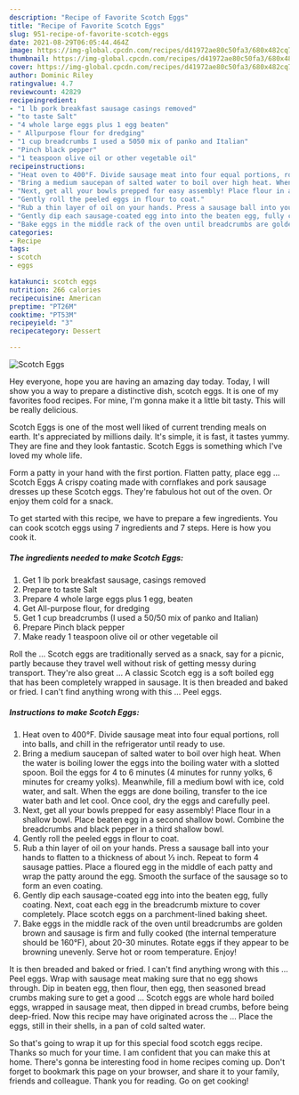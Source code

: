 ```yaml
---
description: "Recipe of Favorite Scotch Eggs"
title: "Recipe of Favorite Scotch Eggs"
slug: 951-recipe-of-favorite-scotch-eggs
date: 2021-08-29T06:05:44.464Z
image: https://img-global.cpcdn.com/recipes/d41972ae80c50fa3/680x482cq70/scotch-eggs-recipe-main-photo.jpg
thumbnail: https://img-global.cpcdn.com/recipes/d41972ae80c50fa3/680x482cq70/scotch-eggs-recipe-main-photo.jpg
cover: https://img-global.cpcdn.com/recipes/d41972ae80c50fa3/680x482cq70/scotch-eggs-recipe-main-photo.jpg
author: Dominic Riley
ratingvalue: 4.7
reviewcount: 42829
recipeingredient:
- "1 lb pork breakfast sausage casings removed"
- "to taste Salt"
- "4 whole large eggs plus 1 egg beaten"
- " Allpurpose flour for dredging"
- "1 cup breadcrumbs I used a 5050 mix of panko and Italian"
- "Pinch black pepper"
- "1 teaspoon olive oil or other vegetable oil"
recipeinstructions:
- "Heat oven to 400°F. Divide sausage meat into four equal portions, roll into balls, and chill in the refrigerator until ready to use."
- "Bring a medium saucepan of salted water to boil over high heat. When the water is boiling lower the eggs into the boiling water with a slotted spoon. Boil the eggs for 4 to 6 minutes (4 minutes for runny yolks, 6 minutes for creamy yolks). Meanwhile, fill a medium bowl with ice, cold water, and salt. When the eggs are done boiling, transfer to the ice water bath and let cool. Once cool, dry the eggs and carefully peel."
- "Next, get all your bowls prepped for easy assembly! Place flour in a shallow bowl. Place beaten egg in a second shallow bowl. Combine the breadcrumbs and black pepper in a third shallow bowl."
- "Gently roll the peeled eggs in flour to coat."
- "Rub a thin layer of oil on your hands. Press a sausage ball into your hands to flatten to a thickness of about ⅓ inch. Repeat to form 4 sausage patties. Place a floured egg in the middle of each patty and wrap the patty around the egg. Smooth the surface of the sausage so to form an even coating."
- "Gently dip each sausage-coated egg into into the beaten egg, fully coating. Next, coat each egg in the breadcrumb mixture to cover completely. Place scotch eggs on a parchment-lined baking sheet."
- "Bake eggs in the middle rack of the oven until breadcrumbs are golden brown and sausage is firm and fully cooked (the internal temperature should be 160°F), about 20-30 minutes. Rotate eggs if they appear to be browning unevenly. Serve hot or room temperature. Enjoy!"
categories:
- Recipe
tags:
- scotch
- eggs

katakunci: scotch eggs 
nutrition: 266 calories
recipecuisine: American
preptime: "PT26M"
cooktime: "PT53M"
recipeyield: "3"
recipecategory: Dessert

---
```



![Scotch Eggs](https://img-global.cpcdn.com/recipes/d41972ae80c50fa3/680x482cq70/scotch-eggs-recipe-main-photo.jpg)

Hey everyone, hope you are having an amazing day today. Today, I will show you a way to prepare a distinctive dish, scotch eggs. It is one of my favorites food recipes. For mine, I'm gonna make it a little bit tasty. This will be really delicious.

Scotch Eggs is one of the most well liked of current trending meals on earth. It's appreciated by millions daily. It's simple, it is fast, it tastes yummy. They are fine and they look fantastic. Scotch Eggs is something which I've loved my whole life.

Form a patty in your hand with the first portion. Flatten patty, place egg … Scotch Eggs A crispy coating made with cornflakes and pork sausage dresses up these Scotch eggs. They&#39;re fabulous hot out of the oven. Or enjoy them cold for a snack.


To get started with this recipe, we have to prepare a few ingredients. You can cook scotch eggs using 7 ingredients and 7 steps. Here is how you cook it.

<!--inarticleads1-->

##### The ingredients needed to make Scotch Eggs:

1. Get 1 lb pork breakfast sausage, casings removed
1. Prepare to taste Salt
1. Prepare 4 whole large eggs plus 1 egg, beaten
1. Get  All-purpose flour, for dredging
1. Get 1 cup breadcrumbs (I used a 50/50 mix of panko and Italian)
1. Prepare Pinch black pepper
1. Make ready 1 teaspoon olive oil or other vegetable oil


Roll the … Scotch eggs are traditionally served as a snack, say for a picnic, partly because they travel well without risk of getting messy during transport. They&#39;re also great … A classic Scotch egg is a soft boiled egg that has been completely wrapped in sausage. It is then breaded and baked or fried. I can&#39;t find anything wrong with this … Peel eggs. 

<!--inarticleads2-->

##### Instructions to make Scotch Eggs:

1. Heat oven to 400°F. Divide sausage meat into four equal portions, roll into balls, and chill in the refrigerator until ready to use.
1. Bring a medium saucepan of salted water to boil over high heat. When the water is boiling lower the eggs into the boiling water with a slotted spoon. Boil the eggs for 4 to 6 minutes (4 minutes for runny yolks, 6 minutes for creamy yolks). Meanwhile, fill a medium bowl with ice, cold water, and salt. When the eggs are done boiling, transfer to the ice water bath and let cool. Once cool, dry the eggs and carefully peel.
1. Next, get all your bowls prepped for easy assembly! Place flour in a shallow bowl. Place beaten egg in a second shallow bowl. Combine the breadcrumbs and black pepper in a third shallow bowl.
1. Gently roll the peeled eggs in flour to coat.
1. Rub a thin layer of oil on your hands. Press a sausage ball into your hands to flatten to a thickness of about ⅓ inch. Repeat to form 4 sausage patties. Place a floured egg in the middle of each patty and wrap the patty around the egg. Smooth the surface of the sausage so to form an even coating.
1. Gently dip each sausage-coated egg into into the beaten egg, fully coating. Next, coat each egg in the breadcrumb mixture to cover completely. Place scotch eggs on a parchment-lined baking sheet.
1. Bake eggs in the middle rack of the oven until breadcrumbs are golden brown and sausage is firm and fully cooked (the internal temperature should be 160°F), about 20-30 minutes. Rotate eggs if they appear to be browning unevenly. Serve hot or room temperature. Enjoy!


It is then breaded and baked or fried. I can&#39;t find anything wrong with this … Peel eggs. Wrap with sausage meat making sure that no egg shows through. Dip in beaten egg, then flour, then egg, then seasoned bread crumbs making sure to get a good … Scotch eggs are whole hard boiled eggs, wrapped in sausage meat, then dipped in bread crumbs, before being deep-fried. Now this recipe may have originated across the … Place the eggs, still in their shells, in a pan of cold salted water. 

So that's going to wrap it up for this special food scotch eggs recipe. Thanks so much for your time. I am confident that you can make this at home. There's gonna be interesting food in home recipes coming up. Don't forget to bookmark this page on your browser, and share it to your family, friends and colleague. Thank you for reading. Go on get cooking!
